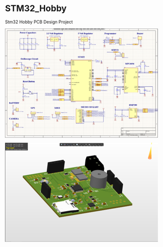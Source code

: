 # STM32_Hobby
 Stm32 Hobby PCB Design Project

![Schematic](./SchematicPhoto.png)

![PCB](./PCBPhoto.png)
